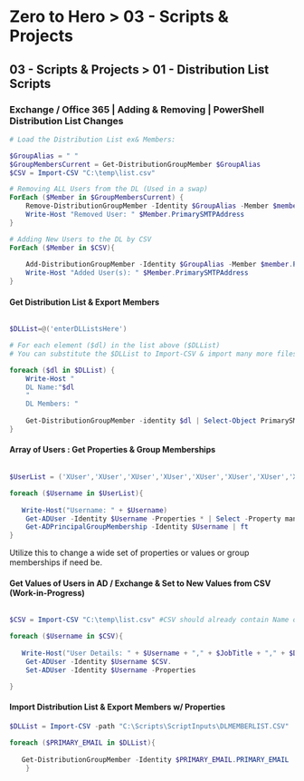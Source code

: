 # Zero to Hero > 03 - Scripts & Projects
## 03 - Scripts & Projects > 01 - Distribution List Scripts

### Exchange / Office 365 | Adding & Removing | PowerShell Distribution List Changes 
```powershell
# Load the Distribution List ex& Members:

$GroupAlias = " "
$GroupMembersCurrent = Get-DistributionGroupMember $GroupAlias
$CSV = Import-CSV "C:\temp\list.csv"

# Removing ALL Users from the DL (Used in a swap)
ForEach ($Member in $GroupMembersCurrent) {
    Remove-DistributionGroupMember -Identity $GroupAlias -Member $member.PrimarySMTPAddress -Confirm:$false
    Write-Host "Removed User: " $Member.PrimarySMTPAddress
}

# Adding New Users to the DL by CSV
ForEach ($Member in $CSV){
    
    Add-DistributionGroupMember -Identity $GroupAlias -Member $member.PrimarySMTPAddress -Confirm:$false
    Write-Host "Added User(s): " $Member.PrimarySMTPAddress
}
```

#### Get Distribution List & Export Members
```powershell

$DLList=@('enterDLListsHere')

# For each element ($dl) in the list above ($DLList) 
# You can substitute the $DLList to Import-CSV & import many more files. See: Import-CSV

foreach ($dl in $DLList) { 
    Write-Host "
    DL Name:"$dl 
    "
    DL Members: "
    
    Get-DistributionGroupMember -identity $dl | Select-Object PrimarySMTPAddress,Alias | ft
}
```
#### Array of Users : Get Properties & Group Memberships
```powershell

$UserList = ('XUser','XUser','XUser','XUser','XUser','XUser','XUser','XUser')

foreach ($Username in $UserList){
   
   Write-Host("Username: " + $Username)
    Get-ADUser -Identity $Username -Properties * | Select -Property manager,managedBy,mailNickname,msExchHideFromAddressLists,enabled,description,msExchRecipientDisplayType,msExchRecipientTypeDetails,msExchRemoteRecipientType | ft
    Get-ADPrincipalGroupMembership -Identity $Username | ft              
}
```

Utilize this to change a wide set of properties or values or group memberships if need be.

#### Get Values of Users in AD / Exchange & Set to New Values from CSV (Work-in-Progress)
```powershell

$CSV = Import-CSV "C:\temp\list.csv" #CSV should already contain Name or PrimarySMTPAddress in the first column. Additional columns to be Attributes that need to be changed. i.e. Name;JobTitle;Description

foreach ($Username in $CSV){
   
   Write-Host("User Details: " + $Username + "," + $JobTitle + "," + $Description) 
    Get-ADUser -Identity $Username $CSV.
    Set-ADUser -Identity $Username -Properties 

}
```

#### Import Distribution List & Export Members w/ Properties

```powershell
$DLList = Import-CSV -path "C:\Scripts\ScriptInputs\DLMEMBERLIST.CSV"
    
foreach ($PRIMARY_EMAIL in $DLList){
   
   Get-DistributionGroupMember -Identity $PRIMARY_EMAIL.PRIMARY_EMAIL | Select-Object name,Alias,PrimarySMTPAddress,$PRIMARY_EMAIL.GroupName | Out-File -Append -filepath 'C:\Scripts\ScriptOutputs\output.csv'
    }

```

